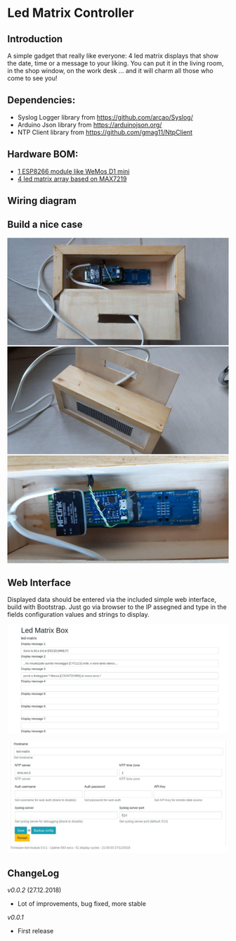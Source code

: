 Led Matrix Controller
=====================

Introduction
------------

A simple gadget that really like everyone: 4 led matrix displays that show the date, time or a message 
to your liking. You can put it in the living room, in the shop window, on the work desk ... and it will 
charm all those who come to see you!

Dependencies:
-------------

* Syslog Logger library from https://github.com/arcao/Syslog/
* Arduino Json library from https://arduinojson.org/
* NTP Client library from https://github.com/gmag11/NtpClient

Hardware BOM:
-------------

* [1 ESP8266 module like WeMos D1 mini](https://it.aliexpress.com/item/Wemos-D1-Mini-V3-0-0-WIFI-Internet-delle-Cose-Scheda-di-Sviluppo-Basata-ESP8266-CH340/32845084675.html)
* [4 led matrix array based on MAX7219](https://it.aliexpress.com/item/MAX7219-Dot-Matrix-Modulo-Microcontrollore-4-In-Un-Display-con-5-P-Linea/32841678065.html)

Wiring diagram
--------------


Build a nice case
-----------------

![Configuration](assets/led_matrix_3.jpg "")
![Configuration](assets/led_matrix_4.jpg "")
![Configuration](assets/led_matrix_5.jpg "")


Web Interface
-------------

Displayed data should be entered via the included simple web interface, build with Bootstrap. Just go via browser to the IP assegned and type in the fields configuration 
values and strings to display.

![Configuration](assets/led_matrix_1.jpg "Configuration form")

![Configuration](assets/led_matrix_2.jpg "Configuration form")

ChangeLog 
---------
*v0.0.2* (27.12.2018)
- Lot of improvements, bug fixed, more stable

*v0.0.1*
- First release
